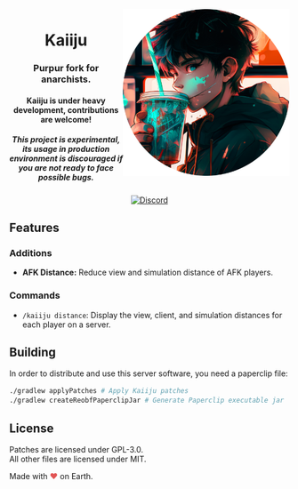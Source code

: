 <img src="logo.png" alt="" width=300 align="right">
<div align="center">
  <h1>Kaiiju</h1>
  <h3>Purpur fork for anarchists.</h3>
  <h4>Kaiiju is under heavy development, contributions are welcome!</h4>
  <h5><b>This project is experimental, its usage in production environment is discouraged if you are not ready to face possible bugs.</b></h5>
  
  [![Discord](https://img.shields.io/discord/1059774886672859136?color=5865F2&label=discord&style=for-the-badge)](https://discord.gg/EPwVGg9u)
</div>

## Features

### Additions
- **AFK Distance:** Reduce view and simulation distance of AFK players.

### Commands
- `/kaiiju distance`: Display the view, client, and simulation distances for each player on a server.


## Building
In order to distribute and use this server software, you need a paperclip file:

```bash
./gradlew applyPatches # Apply Kaiiju patches
./gradlew createReobfPaperclipJar # Generate Paperclip executable jar
```

## License
Patches are licensed under GPL-3.0.  
All other files are licensed under MIT.

Made with <span style="color: #e25555;">&#9829;</span> on Earth.

